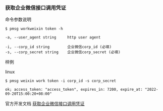 ### 获取企业微信接口调用凭证

命令参数说明

```text
$ pmsg workweixin token -h

-a, --user_agent string     http user agent

-i, --corp_id string        企业微信corp_id (必填)
-s, --corp_secret string    企业微信corp_secret (必填)
```

样例

linux

```shell
$ pmsg weixin work token -i corp_id -s corp_secret

ok; access_token: "access_token", expires_in: 7200, expire_at: "2022-09-20T15:00:20+08:00"
```

官方开发文档 [获取企业微信接口调用凭证](https://developer.work.weixin.qq.com/document/path/91039)